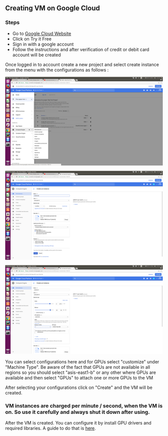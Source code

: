 ## Creating VM on Google Cloud
### Steps
- Go to [Google Cloud Website](https://cloud.google.com)
- Click on Try it Free
- Sign in with a google account
- Follow the instructions and after verification of credit or debit card account will be created


Once logged in to account create a new project  and select create instance from the menu with the configurations as follows : 

![VM Instance](./Images/vm_instance.png)

![VM Instance](./Images/configure_1.png)

![VM Instance](./Images/configure_2.png)

You can select configurations here and for GPUs select "customize" under "Machine Type". Be aware of the fact that GPUs are not available in all regions so you should select "asis-east1-b" or any other where GPUs are available and then select "GPUs" to attach one or more GPUs to the VM

After selecting your configurations click on "Create" and the VM will be created.

### VM instances are charged per minute / second, when the VM is on. So use it carefully and always shut it down after using.

After the VM is created. You can configure it by install GPU drivers and required libraries. A guide to do that is [here]("https://github.com/AtiqueUrRehman/CoolTensorflow/blob/master/").